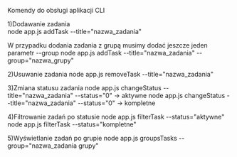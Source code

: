 Komendy do obsługi aplikacji CLI

1)Dodawanie zadania<br />
node app.js addTask --title="nazwa_zadania"

W przypadku dodania zadania z grupą musimy dodać jeszcze jeden parametr --group
node app.js addTask --title="nazwa_zadania" --group="nazwa_grupy"

2)Usuwanie zadania
node app.js removeTask --title="nazwa_zadania"

3)Zmiana statusu zadania
node app.js changeStatus --title="nazwa_zadania" --status="0" -> aktywne
node app.js changeStatus --title="nazwa_zadania" --status="0" -> kompletne

4)Filtrowanie zadań po statusie
node app.js filterTask --status="aktywne"  
node app.js filterTask --status="kompletne"

5)Wyświetlanie zadań po grupie
node app.js groupsTasks --group="nazwa_zadania grupy"
